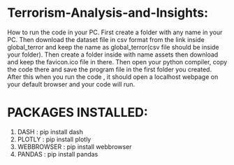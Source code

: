 # Terrorism-Analysis-and-Insights:

How to run the code in your PC.
First create a folder with any name in your PC.
Then download the dataset file in csv format from the link inside global_terror and keep the name as global_terror(csv file should be inside your folder).
Then create a folder inside with name assets then download and keep the favicon.ico file in there.
Then open your python compiler, copy the code there and save the program file in the first folder you created.
After this when you run the code , it should open a localhost webpage on your default browser and your code will run.

# PACKAGES INSTALLED:
1. DASH : pip install dash
2. PLOTLY : pip install plotly
3. WEBBROWSER : pip install webbrowser
4. PANDAS : pip install pandas
